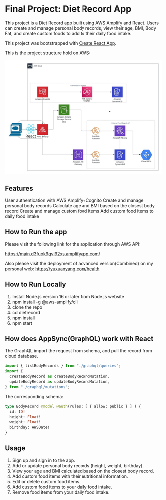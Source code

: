 # Final Project: Diet Record App
This project is a Diet Record app built using AWS Amplify and React. Users can create and manage personal body records, view their age, BMI, Body Fat, and create custom foods to add to their daily food intake.

This project was bootstrapped with [Create React App](https://github.com/facebook/create-react-app).

This is the project structure hold on AWS:

![](./figure.jpeg)

## Features
User authentication with AWS Amplify+Cognito
Create and manage personal body records
Calculate age and BMI based on the closest body record
Create and manage custom food items
Add custom food items to daily food intake

## How to Run the app
Please visit the following link for the application through AWS API:

https://main.d3fuok9qvl92xs.amplifyapp.com/

Also please visit the deployment of advanced version(Combined) on my personal web:
https://yuxuanyang.com/health

## How to Run Locally

1. Install Node.js version 16 or later from Node.js website
2. npm install -g @aws-amplify/cli
3. clone the repo
4. cd dietrecord
5. npm install
6. npm start


## How does AppSync(GraphQL) work with React

The GraphQL import the request from schema, and pull the record from cloud database.

```js
import { listBodyRecords } from "./graphql/queries";
import {
  createBodyRecord as createBodyRecordMutation,
  updateBodyRecord as updateBodyRecordMutation,
} from "./graphql/mutations";
```

The corresponding schema:
```graphql
type BodyRecord @model @auth(rules: [ { allow: public } ] ) {
  id: ID!
  height: Float!
  weight: Float!
  birthday: AWSDate!
}
```

## Usage
1. Sign up and sign in to the app.
2. Add or update personal body records (height, weight, birthday).
3. View your age and BMI calculated based on the closest body record.
4. Add custom food items with their nutritional information.
5. Edit or delete custom food items.
6. Add custom food items to your daily food intake.
7. Remove food items from your daily food intake.


